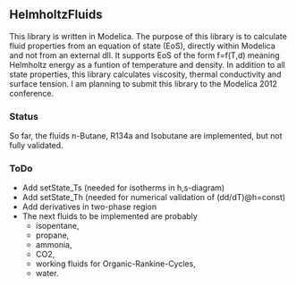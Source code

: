 ## HelmholtzFluids
This library is written in Modelica.
The purpose of this library is to calculate fluid properties from an equation of state (EoS), directly within Modelica and not from an external dll.
It supports EoS of the form f=f(T,d) meaning Helmholtz energy as a funtion of temperature and density.
In addition to all state properties, this library calculates viscosity, thermal conductivity and surface tension.
I am planning to submit this library to the Modelica 2012 conference.

### Status
So far, the fluids n-Butane, R134a and Isobutane are implemented, but not fully validated. 

### ToDo
* Add setState_Ts (needed for isotherms in h,s-diagram)
* Add setState_Th (needed for numerical validation of (dd/dT)@h=const)
* Add derivatives in two-phase region
* The next fluids to be implemented are probably 
  * isopentane, 
  * propane, 
  * ammonia, 
  * CO2,
  * working fluids for Organic-Rankine-Cycles,
  * water.
